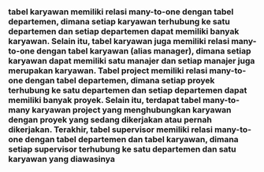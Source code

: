 ### tabel karyawan memiliki relasi many-to-one dengan tabel departemen, dimana setiap karyawan terhubung ke satu departemen dan setiap departemen dapat memiliki banyak karyawan. Selain itu, tabel karyawan juga memiliki relasi many-to-one dengan tabel karyawan (alias manager), dimana setiap karyawan dapat memiliki satu manajer dan setiap manajer juga merupakan karyawan. Tabel project memiliki relasi many-to-one dengan tabel departemen, dimana setiap proyek terhubung ke satu departemen dan setiap departemen dapat memiliki banyak proyek. Selain itu, terdapat tabel many-to-many karyawan project yang menghubungkan karyawan dengan proyek yang sedang dikerjakan atau pernah dikerjakan. Terakhir, tabel supervisor memiliki relasi many-to-one dengan tabel departemen dan tabel karyawan, dimana setiap supervisor terhubung ke satu departemen dan satu karyawan yang diawasinya
